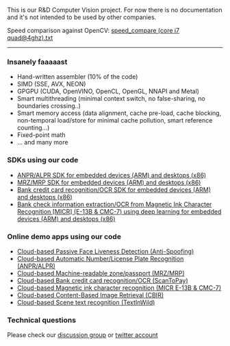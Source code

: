   This is our R&D Computer Vision project. For now there is no documentation and it's not intended to be used by other companies.
  
  Speed comparison against OpenCV: [speed_compare \(core i7 quad@4ghz\).txt](speed_compare%20(core%20i7%20quad%404ghz).txt)
  
  <hr />
  
  ### Insanely faaaaast ###
  - Hand-written assembler (10% of the code)
  - SIMD (SSE, AVX, NEON)
  - GPGPU (CUDA, OpenVINO, OpenCL, OpenGL, NNAPI and Metal)
  - Smart multithreading (minimal context switch, no false-sharing, no boundaries crossing..)
  - Smart memory access (data alignment, cache pre-load, cache blocking, non-temporal load/store for minimal cache pollution, smart reference counting...)
  - Fixed-point math
  - ... and many more 

### SDKs using our code ###

 - <a target="_blank" href="https://github.com/DoubangoTelecom/ultimateALPR-SDK">ANPR/ALPR SDK for embedded devices (ARM) and desktops (x86) </a>
 - <a target="_blank" href="https://github.com/DoubangoTelecom/ultimateMRZ-SDK">MRZ/MRP SDK for embedded devices (ARM) and desktops (x86) </a>
 - <a target="_blank" href="https://github.com/DoubangoTelecom/ultimateCreditCard-SDK">Bank credit card recognition/OCR SDK for embedded devices (ARM) and desktops (x86) </a>
 - <a target="_blank" href="https://github.com/DoubangoTelecom/ultimateMRZ-SDK">Bank check information extraction/OCR from Magnetic Ink Character Recognition [MICR] (E-13B & CMC-7) using deep learning for embedded devices (ARM) and desktops (x86) </a>
 
 ### Online demo apps using our code ###
 - <a target="_blank" href="https://doubango.org/webapps/face-liveness/">Cloud-based Passive Face Liveness Detection (Anti-Spoofing)</a>
 - <a target="_blank" href="https://doubango.org/webapps/alpr/">Cloud-based Automatic Number/License Plate Recognition (ANPR/ALPR)</a>
 - <a target="_blank" href="https://doubango.org/webapps/mrz/">Cloud-based Machine-readable zone/passport (MRZ/MRP)</a>
 - <a target="_blank" href="https://doubango.org/webapps/credit-card-ocr/">Cloud-based Bank credit card recognition/OCR (ScanToPay)</a>
 - <a target="_blank" href="https://doubango.org/webapps/micr/">Cloud-based Magnetic ink character recognition (MICR E-13B & CMC-7)</a>
 - <a target="_blank" href="https://doubango.org/webapps/cbir/">Cloud-based Content-Based Image Retrieval (CBIR)</a>
 - <a target="_blank" href="https://doubango.org/webapps/ocr/">Cloud-based Scene text recognition (TextInWild)</a>
 
 ### Technical questions ###
 Please check our [discussion group](https://groups.google.com/forum/#!forum/doubango-ai) or [twitter account](https://twitter.com/doubangotelecom?lang=en)
